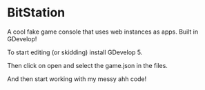 # BitStation
A cool fake game console that uses web instances as apps. Built in GDevelop!

To start editing (or skidding) install GDevelop 5.

Then click on open and select the game.json in the files.

And then start working with my messy ahh code!

